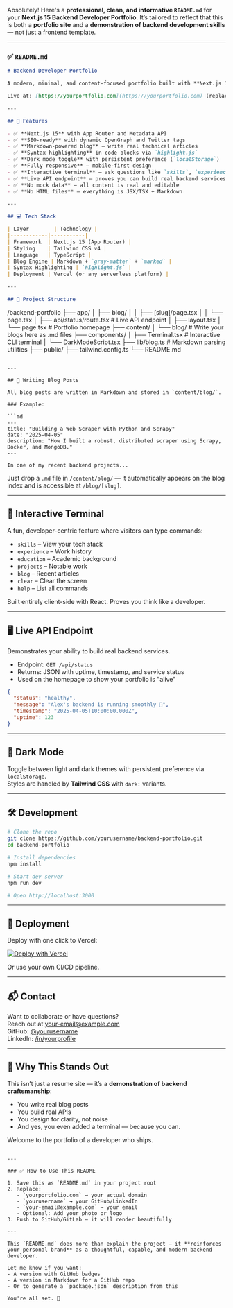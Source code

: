 Absolutely! Here's a **professional, clean, and informative `README.md`** for your **Next.js 15 Backend Developer Portfolio**. It’s tailored to reflect that this is both a **portfolio site** and a **demonstration of backend development skills** — not just a frontend template.

---

### ✅ `README.md`

```markdown
# Backend Developer Portfolio

A modern, minimal, and content-focused portfolio built with **Next.js 15**, **React**, and **Tailwind CSS** — designed specifically for a **backend developer** who values clean architecture, performance, and real content over flashy gradients and SaaS clichés.

Live at: [https://yourportfolio.com](https://yourportfolio.com) (replace with your domain)

---

## 🚀 Features

- ✅ **Next.js 15** with App Router and Metadata API
- ✅ **SEO-ready** with dynamic OpenGraph and Twitter tags
- ✅ **Markdown-powered blog** — write real technical articles
- ✅ **Syntax highlighting** in code blocks via `highlight.js`
- ✅ **Dark mode toggle** with persistent preference (`localStorage`)
- ✅ **Fully responsive** — mobile-first design
- ✅ **Interactive terminal** — ask questions like `skills`, `experience`, `blog`
- ✅ **Live API endpoint** — proves you can build real backend services
- ✅ **No mock data** — all content is real and editable
- ✅ **No HTML files** — everything is JSX/TSX + Markdown

---

## 💻 Tech Stack

| Layer        | Technology |
|------------|-----------|
| Framework  | Next.js 15 (App Router) |
| Styling    | Tailwind CSS v4 |
| Language   | TypeScript |
| Blog Engine | Markdown + `gray-matter` + `marked` |
| Syntax Highlighting | `highlight.js` |
| Deployment | Vercel (or any serverless platform) |

---

## 📁 Project Structure

```
/backend-portfolio
├── app/
│   ├── blog/
│   │   ├── [slug]/page.tsx
│   │   └── page.tsx
│   ├── api/status/route.tsx       # Live API endpoint
│   ├── layout.tsx
│   └── page.tsx                   # Portfolio homepage
├── content/
│   └── blog/                      # Write your blogs here as .md files
├── components/
│   ├── Terminal.tsx               # Interactive CLI terminal
│   └── DarkModeScript.tsx
├── lib/blog.ts                    # Markdown parsing utilities
├── public/
├── tailwind.config.ts
└── README.md
```

---

## 📝 Writing Blog Posts

All blog posts are written in Markdown and stored in `content/blog/`.

### Example:

```md
---
title: "Building a Web Scraper with Python and Scrapy"
date: "2025-04-05"
description: "How I built a robust, distributed scraper using Scrapy, Docker, and MongoDB."
---

In one of my recent backend projects...
```

Just drop a `.md` file in `/content/blog/` — it automatically appears on the blog index and is accessible at `/blog/[slug]`.

---

## 🔦 Interactive Terminal

A fun, developer-centric feature where visitors can type commands:

- `skills` – View your tech stack
- `experience` – Work history
- `education` – Academic background
- `projects` – Notable work
- `blog` – Recent articles
- `clear` – Clear the screen
- `help` – List all commands

Built entirely client-side with React. Proves you think like a developer.

---

## 🖥️ Live API Endpoint

Demonstrates your ability to build real backend services.

- Endpoint: `GET /api/status`
- Returns: JSON with uptime, timestamp, and service status
- Used on the homepage to show your portfolio is "alive"

```json
{
  "status": "healthy",
  "message": "Alex's backend is running smoothly 🚀",
  "timestamp": "2025-04-05T10:00:00.000Z",
  "uptime": 123
}
```

---

## 🌙 Dark Mode

Toggle between light and dark themes with persistent preference via `localStorage`.  
Styles are handled by **Tailwind CSS** with `dark:` variants.

---

## 🛠️ Development

```bash
# Clone the repo
git clone https://github.com/yourusername/backend-portfolio.git
cd backend-portfolio

# Install dependencies
npm install

# Start dev server
npm run dev

# Open http://localhost:3000
```

---

## 🚀 Deployment

Deploy with one click to Vercel:

[![Deploy with Vercel](https://vercel.com/button)](https://vercel.com/new/clone?repository-url=https://github.com/yourusername/backend-portfolio)

Or use your own CI/CD pipeline.

---

## 📬 Contact

Want to collaborate or have questions?  
Reach out at [your-email@example.com](mailto:your-email@example.com)  
GitHub: [@yourusername](https://github.com/yourusername)  
LinkedIn: [/in/yourprofile](https://linkedin.com/in/yourprofile)

---

## 🎯 Why This Stands Out

This isn’t just a resume site — it’s a **demonstration of backend craftsmanship**:
- You write real blog posts
- You build real APIs
- You design for clarity, not noise
- And yes, you even added a terminal — because you can.

Welcome to the portfolio of a developer who ships.
```

---

### ✅ How to Use This README

1. Save this as `README.md` in your project root
2. Replace:
   - `yourportfolio.com` → your actual domain
   - `yourusername` → your GitHub/LinkedIn
   - `your-email@example.com` → your email
   - Optional: Add your photo or logo
3. Push to GitHub/GitLab — it will render beautifully

---

This `README.md` does more than explain the project — it **reinforces your personal brand** as a thoughtful, capable, and modern backend developer.

Let me know if you want:
- A version with GitHub badges
- A version in Markdown for a GitHub repo
- Or to generate a `package.json` description from this

You're all set. 🚀